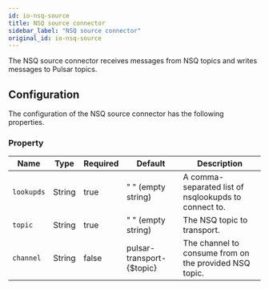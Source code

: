 ```yaml
---
id: io-nsq-source
title: NSQ source connector
sidebar_label: "NSQ source connector"
original_id: io-nsq-source
---
```


The NSQ source connector receives messages from NSQ topics
and writes messages to Pulsar topics.

## Configuration

The configuration of the NSQ source connector has the following properties.

### Property

| Name | Type|Required | Default | Description
|------|----------|----------|---------|-------------|
| `lookupds` |String| true | " " (empty string) | A comma-separated list of nsqlookupds to connect to. |
| `topic` | String|true | " " (empty string) | The NSQ topic to transport. |
| `channel` | String |false | pulsar-transport-{$topic} | The channel to consume from on the provided NSQ topic. |
